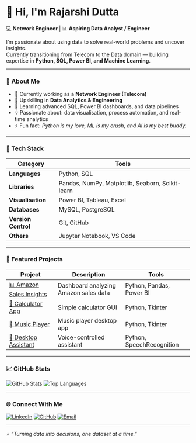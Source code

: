 # 👋 Hi, I'm Rajarshi Dutta

💻 **Network Engineer** | 📊 **Aspiring Data Analyst / Engineer**

I’m passionate about using data to solve real-world problems and uncover insights.  
Currently transitioning from Telecom to the Data domain — building expertise in **Python, SQL, Power BI, and Machine Learning**.

---

### 🚀 About Me
- 🔭 Currently working as a **Network Engineer (Telecom)**
- 🌱 Upskilling in **Data Analytics & Engineering**
- 🧠 Learning advanced SQL, Power BI dashboards, and data pipelines
- 💡 Passionate about: data visualisation, process automation, and real-time analytics
- ⚡ Fun fact: *Python is my love, ML is my crush, and AI is my best buddy.*

---

### 🧰 Tech Stack
| Category | Tools |
|-----------|--------|
| **Languages** | Python, SQL |
| **Libraries** | Pandas, NumPy, Matplotlib, Seaborn, Scikit-learn |
| **Visualisation** | Power BI, Tableau, Excel |
| **Databases** | MySQL, PostgreSQL |
| **Version Control** | Git, GitHub |
| **Others** | Jupyter Notebook, VS Code |

---

### 📂 Featured Projects
| Project | Description | Tools |
|----------|--------------|--------|
| [📊 Amazon Sales Insights](https://github.com/Rajarshi-ctrl/Amazon-Sales-Insights) | Dashboard analyzing Amazon sales data | Python, Pandas, Power BI |
| [🧮 Calculator App](https://github.com/Rajarshi-ctrl/Calculator) | Simple calculator GUI | Python, Tkinter |
| [🎵 Music Player](https://github.com/Rajarshi-ctrl/Music_Player) | Music player desktop app | Python, Tkinter |
| [🤖 Desktop Assistant](https://github.com/Rajarshi-ctrl/Desktop-assistant) | Voice-controlled assistant | Python, SpeechRecognition |

---

### 📈 GitHub Stats
![GitHub Stats](https://github-readme-stats.vercel.app/api?username=Rajarshi-ctrl&show_icons=true&theme=tokyonight)
![Top Languages](https://github-readme-stats.vercel.app/api/top-langs/?username=Rajarshi-ctrl&layout=compact&theme=tokyonight)

---

### 🌐 Connect With Me
[![LinkedIn](https://img.shields.io/badge/LinkedIn-blue?logo=linkedin&logoColor=white)](https://www.linkedin.com/in/rajarshidutta99)
[![GitHub](https://img.shields.io/badge/GitHub-black?logo=github&logoColor=white)](https://github.com/Rajarshi-ctrl)
[![Email](https://img.shields.io/badge/Email-d9534f?logo=gmail&logoColor=white)](mailto:rajarshidutta432@gmail.com)

---
⭐️ *“Turning data into decisions, one dataset at a time.”*
